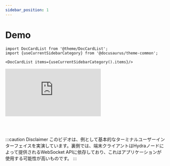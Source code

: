 ```yaml
---
sidebar_position: 1
---
```


# Demo

```mdx-code-block
import DocCardList from '@theme/DocCardList';
import {useCurrentSidebarCategory} from '@docusaurus/theme-common';

<DocCardList items={useCurrentSidebarCategory().items}/>
```

<iframe style={{width: '100%', height: '480px'}} src="https://www.youtube.com/embed/dJk5_kB3BM4" title="Hydra Head Demo" frameborder="0" allow="accelerometer; autoplay; clipboard-write; encrypted-media; gyroscope; picture-in-picture" allowfullscreen="true"></iframe>

<br/><br/>

:::caution Disclaimer
このビデオは、例として基本的なターミナルユーザーインターフェイスを実演しています。裏側では、端末クライアントはHydraノードによって提供されるWebSocket APIに依存しており、これはアプリケーションが使用する可能性が高いものです。
:::
